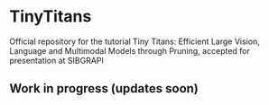 # TinyTitans
Official repository for the tutorial Tiny Titans: Efficient Large Vision, Language and Multimodal Models through Pruning, accepted for presentation at SIBGRAPI

## Work in progress (updates soon)
